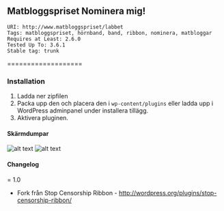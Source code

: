  Matbloggspriset Nominera mig! 
-------------
    URI: http://www.matbloggspriset/labbet
    Tags: matbloggspriset, hörnband, band, ribbon, nominera, matbloggar
    Requires at Least: 2.6.0
    Tested Up To: 3.6.1
    Stable tag: trunk
===================

### Installation ###

1. Ladda ner zipfilen
2. Packa upp den och placera den i `wp-content/plugins` eller ladda upp i WordPress adminpanel under installera tillägg. 
3. Aktivera pluginen.

#### Skärmdumpar ####
![alt text](https://github.com/Deluxive/matbloggspriset/blob/master/matbloggspriset-nominera-wp/screenshot-1.png?raw=true "Screenshot 1")
![alt text](https://github.com/Deluxive/matbloggspriset/blob/master/matbloggspriset-nominera-wp/screenshot-2.png?raw=true "Screenshot 2")


#### Changelog ####
= 1.0 
- Fork från Stop Censorship Ribbon -
http://wordpress.org/plugins/stop-censorship-ribbon/

